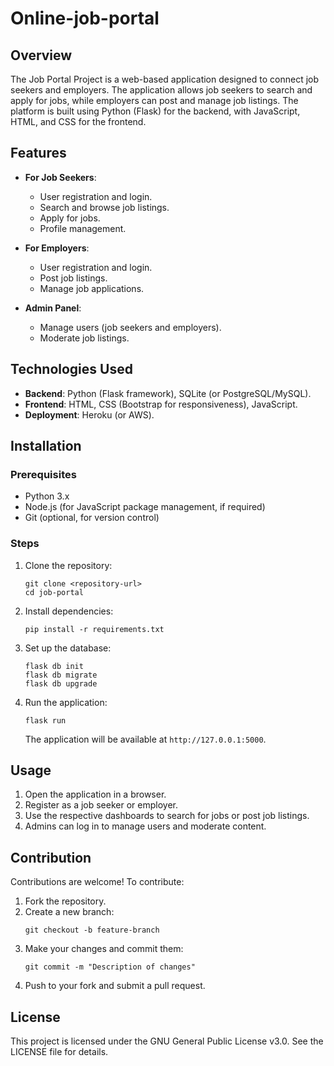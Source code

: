 # Online-job-portal

## Overview
The Job Portal Project is a web-based application designed to connect job seekers and employers. The application allows job seekers to search and apply for jobs, while employers can post and manage job listings. The platform is built using Python (Flask) for the backend, with JavaScript, HTML, and CSS for the frontend.

## Features
- **For Job Seekers**:
  - User registration and login.
  - Search and browse job listings.
  - Apply for jobs.
  - Profile management.

- **For Employers**:
  - User registration and login.
  - Post job listings.
  - Manage job applications.

- **Admin Panel**:
  - Manage users (job seekers and employers).
  - Moderate job listings.

## Technologies Used
- **Backend**: Python (Flask framework), SQLite (or PostgreSQL/MySQL).
- **Frontend**: HTML, CSS (Bootstrap for responsiveness), JavaScript.
- **Deployment**: Heroku (or AWS).

## Installation
### Prerequisites
- Python 3.x
- Node.js (for JavaScript package management, if required)
- Git (optional, for version control)

### Steps
1. Clone the repository:
   ```
   git clone <repository-url>
   cd job-portal
   ```
2. Install dependencies:
   ```
   pip install -r requirements.txt
   ```
3. Set up the database:
   ```
   flask db init
   flask db migrate
   flask db upgrade
   ```
4. Run the application:
   ```
   flask run
   ```
   The application will be available at `http://127.0.0.1:5000`.

## Usage
1. Open the application in a browser.
2. Register as a job seeker or employer.
3. Use the respective dashboards to search for jobs or post job listings.
4. Admins can log in to manage users and moderate content.

## Contribution
Contributions are welcome! To contribute:
1. Fork the repository.
2. Create a new branch:
   ```
   git checkout -b feature-branch
   ```
3. Make your changes and commit them:
   ```
   git commit -m "Description of changes"
   ```
4. Push to your fork and submit a pull request.

## License
This project is licensed under the GNU General Public License v3.0. See the LICENSE file for details.

